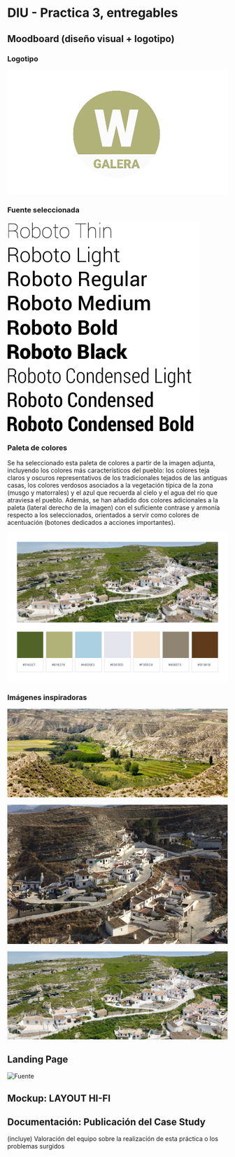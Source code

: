 # DIU - Practica 3, entregables

## Moodboard (diseño visual + logotipo)   

### Logotipo

![Logotipo](img/logo.png)


### Fuente seleccionada

![Fuente](img/fuente.png)

### Paleta de colores

 Se ha seleccionado esta paleta de colores a partir de la imagen adjunta, incluyendo los colores más característicos del pueblo: los colores teja claros y oscuros representativos de los tradicionales tejados de las antiguas casas, los colores verdosos asociados a la vegetación típica de la zona (musgo y matorrales) y el azul que recuerda al cielo y el agua del río que atraviesa el pueblo. Además, se han añadido dos colores adicionales a la paleta (lateral derecho de la imagen) con el suficiente contrase y armonía respecto a los seleccionados, orientados a servir como colores de acentuación (botones dedicados a acciones importantes).

 ![Fuente](img/colores.png)

 
### Imágenes inspiradoras

 ![Fuente](img/imagen_inspiradora_1.jpg)

 ![Fuente](img/imagen_inspiradora_2.jpg)

 ![Fuente](img/imagen_inspiradora_3.jpg)


## Landing Page

 ![Fuente](img/landing_page.png)

## Mockup: LAYOUT HI-FI


## Documentación: Publicación del Case Study


(incluye) Valoración del equipo sobre la realización de esta práctica o los problemas surgidos
 
